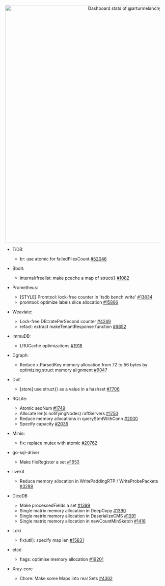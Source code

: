 <!-- Copy-paste in your Readme.md file -->
<a href="https://next.ossinsight.io/widgets/official/compose-user-dashboard-stats?user_id=13834276" target="_blank" style="display: block" align="center">
  <picture>
    <source media="(prefers-color-scheme: dark)" srcset="https://next.ossinsight.io/widgets/official/compose-user-dashboard-stats/thumbnail.png?user_id=13834276&image_size=auto&color_scheme=dark" width="771" height="auto">
    <img alt="Dashboard stats of @arturmelanchyk" src="https://next.ossinsight.io/widgets/official/compose-user-dashboard-stats/thumbnail.png?user_id=13834276&image_size=auto&color_scheme=light" width="771" height="auto">
  </picture>
</a>
<!-- Made with [OSS Insight](https://ossinsight.io/) -->

- TiDB:
    - br: use atomic for failedFilesCount [#52046](https://github.com/pingcap/tidb/pull/52046)

- Bbolt:
    - internal/freelist: make pcache a map of struct{} [#1082](https://github.com/etcd-io/bbolt/pull/1082)

- Prometheus:
    - [STYLE] Promtool: lock-free counter in 'tsdb bench write' [#13834](https://github.com/prometheus/prometheus/pull/13834)
    - promtool: optimize labels slice allocation [#15866](https://github.com/prometheus/prometheus/pull/15866)

- Weaviate:
    - Lock-free DB::ratePerSecond counter [#4249](https://github.com/weaviate/weaviate/pull/4249)
    - refact: extract makeTenantResponse function [#6852](https://github.com/weaviate/weaviate/pull/6852)

- ImmuDB:
    - LRUCache optimizations [#1918](https://github.com/codenotary/immudb/pull/1918)

- Dgraph:
    - Reduce x.ParsedKey memory allocation from 72 to 56 bytes by optimizing struct memory alignment [#9047](https://github.com/dgraph-io/dgraph/pull/9047)

- Dolt
    - [store] use struct{} as a value in a hashset [#7706](https://github.com/dolthub/dolt/pull/7706)

- RQLite:
    - Atomic seqNum [#1749](https://github.com/rqlite/rqlite/pull/1749)
    - Allocate len(s.notifyingNodes) raftServers [#1750](https://github.com/rqlite/rqlite/pull/1750)
    - Reduce memory allocations in queryStmtWithConn [#2000](https://github.com/rqlite/rqlite/pull/2000)
    - Specify capacity [#2035](https://github.com/rqlite/rqlite/pull/2035)

- Minio:
    - fix: replace mutex with atomic [#20762](https://github.com/minio/minio/pull/20762)

- go-sql-driver
    - Make fileRegister a set [#1653](https://github.com/go-sql-driver/mysql/pull/1653)

- livekit
    - Reduce memory allocation in WritePaddingRTP / WriteProbePackets [#3288](https://github.com/livekit/livekit/pull/3288)

- DiceDB
    - Make processedFields a set [#1389](https://github.com/DiceDB/dice/pull/1389)
    - Single matrix memory allocation in DeepCopy [#1390](https://github.com/DiceDB/dice/pull/1390)
    - Single matrix memory allocation in DeserializeCMS [#1391](https://github.com/DiceDB/dice/pull/1391)
    - Single matrix memory allocation in newCountMinSketch [#1418](https://github.com/DiceDB/dice/pull/1418)

- Loki
    -  fix(util): specify map len [#15831](https://github.com/grafana/loki/pull/15831)

- etcd
    -  flags: optimise memory allocation [#19201](https://github.com/etcd-io/etcd/pull/19201)

- Xray-core
    -    Chore: Make some Maps into real Sets [#4362](https://github.com/XTLS/Xray-core/pull/4362)
